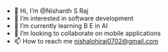 - 👋 Hi, I’m @Nishanth S Raj
- 👀 I’m interested in software development
- 🌱 I’m currently learning  B E in AI
- 💞️ I’m looking to collaborate on mobile applications
- 📫 How to reach me nishalohiraj0702@gmail.com

<!---
nsraj/nsraj is a ✨ special ✨ repository because its `README.md` (this file) appears on your GitHub profile.
You can click the Preview link to take a look at your changes.
--->
